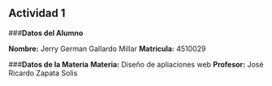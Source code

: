 ## Actividad 1
###**Datos del Alumno**

**Nombre:** Jerry German Gallardo Millar
**Matricula:** 4510029

###**Datos de la Materia**
**Materia:** Diseño de apliaciones web
**Profesor:** José Ricardo Zapata Solis